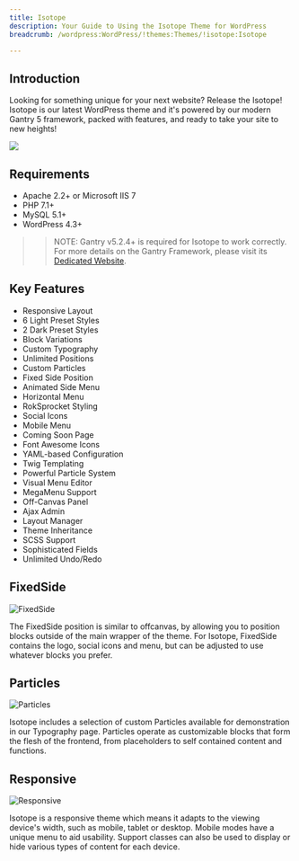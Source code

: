```yaml
---
title: Isotope
description: Your Guide to Using the Isotope Theme for WordPress
breadcrumb: /wordpress:WordPress/!themes:Themes/!isotope:Isotope

---
```


Introduction
-----

Looking for something unique for your next website? Release the Isotope! Isotope is our latest WordPress theme and it's powered by our modern Gantry 5 framework, packed with features, and ready to take your site to new heights!

![](assets/isotope.jpeg)

Requirements
-----
* Apache 2.2+ or Microsoft IIS 7
* PHP 7.1+ 
* MySQL 5.1+
* WordPress 4.3+

>> NOTE: Gantry v5.2.4+ is required for Isotope to work correctly. For more details on the Gantry Framework, please visit its [Dedicated Website](http://gantry.org).

Key Features
-----

* Responsive Layout
* 6 Light Preset Styles
* 2 Dark Preset Styles
* Block Variations
* Custom Typography
* Unlimited Positions
* Custom Particles
* Fixed Side Position
* Animated Side Menu
* Horizontal Menu
* RokSprocket Styling
* Social Icons
* Mobile Menu
* Coming Soon Page
* Font Awesome Icons
* YAML-based Configuration
* Twig Templating
* Powerful Particle System
* Visual Menu Editor
* MegaMenu Support
* Off-Canvas Panel
* Ajax Admin
* Layout Manager
* Theme Inheritance
* SCSS Support
* Sophisticated Fields
* Unlimited Undo/Redo

## FixedSide

![FixedSide](ft-2.jpg)

The FixedSide position is similar to offcanvas, by allowing you to position blocks outside of the main wrapper of the theme. For Isotope, FixedSide contains the logo, social icons and menu, but can be adjusted to use whatever blocks you prefer.

## Particles

![Particles](ft-3.jpg)

Isotope includes a selection of custom Particles available for demonstration in our Typography page. Particles operate as customizable blocks that form the flesh of the frontend, from placeholders to self contained content and functions.

## Responsive

![Responsive](ft-4.jpg)

Isotope is a responsive theme which means it adapts to the viewing device's width, such as mobile, tablet or desktop. Mobile modes have a unique menu to aid usability. Support classes can also be used to display or hide various types of content for each device.
